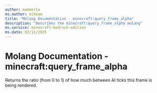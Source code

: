 ```yaml
---
author: mammerla
ms.author: mikeam
title: "Molang Documentation - minecraft:query_frame_alpha"
description: "Describes the minecraft:query_frame_alpha molang"
ms.service: minecraft-bedrock-edition
ms.date: 02/11/2025 
---
```


# Molang Documentation - minecraft:query_frame_alpha

Returns the ratio (from 0 to 1) of how much between AI ticks this frame is being rendered.
